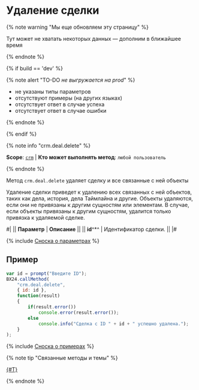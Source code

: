 # Удаление сделки 

{% note warning "Мы еще обновляем эту страницу" %}

Тут может не хватать некоторых данных — дополним в ближайшее время

{% endnote %}

{% if build == 'dev' %}

{% note alert "TO-DO _не выгружается на prod_" %}

- не указаны типы параметров
- отсутствуют примеры (на других языках)
- отсутствует ответ в случае успеха
- отсутствует ответ в случае ошибки

{% endnote %}

{% endif %}

{% note info "crm.deal.delete" %}

**Scope**: [`crm`](../../scopes/permissions.md) | **Кто может выполнять метод**: `любой пользователь`

{% endnote %}

Метод `crm.deal.delete` удаляет сделку и все связанные с ней объекты

Удаление сделки приведет к удалению всех связанных с ней объектов, таких как дела, история, дела Таймлайна и другие. Объекты удаляются, если они не привязаны к другим сущностям или элементам. В случае, если объекты привязаны к другим сущностям, удалится только привязка к удаляемой сделке.

#|
|| **Параметр** | **Описание** ||
|| **id**^*^ | Идентификатор сделки. ||
|#

{% include [Сноска о параметрах](../../../_includes/required.md) %}

## Пример

```js
var id = prompt("Введите ID");
BX24.callMethod(
    "crm.deal.delete",
    { id: id },
    function(result)
    {
        if(result.error())
            console.error(result.error());
        else
            console.info("Сделка с ID " + id + " успешно удалена.");
    }
);
```

{% include [Сноска о примерах](../../../_includes/examples.md) %}


{% note tip "Связанные методы и темы" %}

[{#T}](./recurring-deals/crm-deal-recurring-delete.md)

{% endnote %}